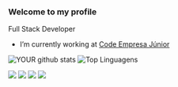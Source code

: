 ### Welcome to my profile
Full Stack Developer
- I’m currently working at [Code Empresa Júnior](https://codejr.com.br)

![YOUR github stats](https://github-readme-stats.vercel.app/api?username=fredericodgv&theme=radical&layout=compact)
![Top Linguagens](https://github-readme-stats.vercel.app/api/top-langs/?username=fredericodgv&theme=radical&layout=compact)

[<img src="https://img.shields.io/badge/twitter-%231DA1F2.svg?&style=for-the-badge&logo=twitter&logoColor=white" />](https://twitter.com/fredericodgv)
[<img src="https://img.shields.io/badge/linkedin-%230077B5.svg?&style=for-the-badge&logo=linkedin&logoColor=white" />](https://www.linkedin.com/in/frederico-dôndici-gama-vieira-3590b0237/)
[<img src = "https://img.shields.io/badge/instagram-%23E4405F.svg?&style=for-the-badge&logo=instagram&logoColor=white">](https://www.instagram.com/fredericodgv/)
[<img src = "https://img.shields.io/badge/facebook-%231877F2.svg?&style=for-the-badge&logo=facebook&logoColor=white">](https://www.facebook.com/fredericodgv)
